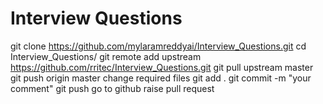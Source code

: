 # Interview Questions

git clone https://github.com/mylaramreddyai/Interview_Questions.git
cd Interview_Questions/
git remote add upstream https://github.com/rritec/Interview_Questions.git
git pull upstream master
git push origin master
change required files
git add .
git commit -m "your comment"
git push
go to github raise pull request

